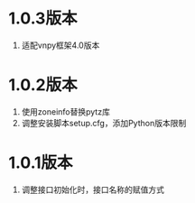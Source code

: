 
# 1.0.3版本

1. 适配vnpy框架4.0版本

# 1.0.2版本

1. 使用zoneinfo替换pytz库
2. 调整安装脚本setup.cfg，添加Python版本限制

# 1.0.1版本

1. 调整接口初始化时，接口名称的赋值方式
